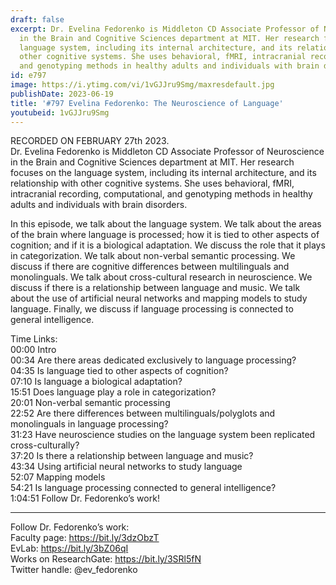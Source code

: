 ```yaml
---
draft: false
excerpt: Dr. Evelina Fedorenko is Middleton CD Associate Professor of Neuroscience
  in the Brain and Cognitive Sciences department at MIT. Her research focuses on the
  language system, including its internal architecture, and its relationship with
  other cognitive systems. She uses behavioral, fMRI, intracranial recording, computational,
  and genotyping methods in healthy adults and individuals with brain disorders.
id: e797
image: https://i.ytimg.com/vi/1vGJJru9Smg/maxresdefault.jpg
publishDate: 2023-06-19
title: '#797 Evelina Fedorenko: The Neuroscience of Language'
youtubeid: 1vGJJru9Smg
---
```

RECORDED ON FEBRUARY 27th 2023.  
Dr. Evelina Fedorenko is Middleton CD Associate Professor of Neuroscience in the Brain and Cognitive Sciences department at MIT. Her research focuses on the language system, including its internal architecture, and its relationship with other cognitive systems. She uses behavioral, fMRI, intracranial recording, computational, and genotyping methods in healthy adults and individuals with brain disorders.

In this episode, we talk about the language system. We talk about the areas of the brain where language is processed; how it is tied to other aspects of cognition; and if it is a biological adaptation. We discuss the role that it plays in categorization. We talk about non-verbal semantic processing. We discuss if there are cognitive differences between multilinguals and monolinguals. We talk about cross-cultural research in neuroscience. We discuss if there is a relationship between language and music. We talk about the use of artificial neural networks and mapping models to study language. Finally, we discuss if language processing is connected to general intelligence.

Time Links:  
00:00 Intro  
00:34  Are there areas dedicated exclusively to language processing?  
04:35  Is language tied to other aspects of cognition?  
07:10  Is language a biological adaptation?  
15:51  Does language play a role in categorization?  
20:01  Non-verbal semantic processing  
22:52  Are there differences between multilinguals/polyglots and monolinguals in language processing?  
31:23  Have neuroscience studies on the language system been replicated cross-culturally?  
37:20  Is there a relationship between language and music?  
43:34  Using artificial neural networks to study language  
52:07  Mapping models  
54:21  Is language processing connected to general intelligence?  
1:04:51  Follow Dr. Fedorenko’s work!

---

Follow Dr. Fedorenko’s work:  
Faculty page: https://bit.ly/3dzObzT  
EvLab: https://bit.ly/3bZ06qI  
Works on ResearchGate: https://bit.ly/3SRl5fN  
Twitter handle: @ev_fedorenko

